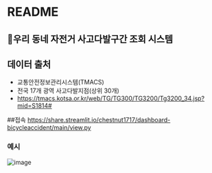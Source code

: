 # README

## 🚴우리 동네 자전거 사고다발구간 조회 시스템

## 데이터 출처
- 교통안전정보관리시스템(TMACS)
- 전국 17개 광역 사고다발지점(상위 30개)
- https://tmacs.kotsa.or.kr/web/TG/TG300/TG3200/Tg3200_34.jsp?mid=S1814#

##접속
https://share.streamlit.io/chestnut1717/dashboard-bicycleaccident/main/view.py


### 예시
![image](https://user-images.githubusercontent.com/62554639/170813574-05238969-2e85-4fc5-ace1-961b0fac63b6.png)


